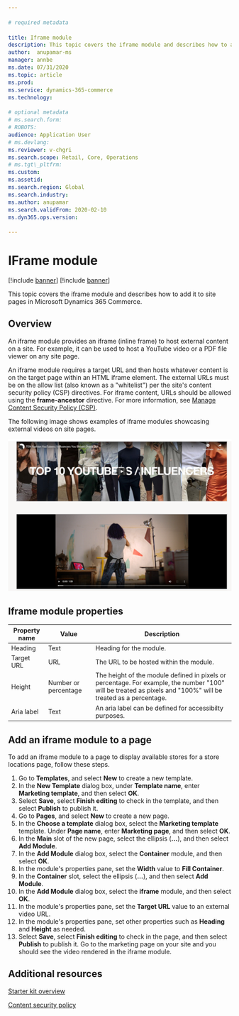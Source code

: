 ```yaml
---

# required metadata

title: Iframe module
description: This topic covers the iframe module and describes how to add it to site pages in Microsoft Dynamics 365 Commerce.
author:  anupamar-ms
manager: annbe
ms.date: 07/31/2020
ms.topic: article
ms.prod:
ms.service: dynamics-365-commerce
ms.technology:

# optional metadata
# ms.search.form:
# ROBOTS:
audience: Application User
# ms.devlang:
ms.reviewer: v-chgri
ms.search.scope: Retail, Core, Operations
# ms.tgt\_pltfrm:
ms.custom:
ms.assetid:
ms.search.region: Global
ms.search.industry:
ms.author: anupamar
ms.search.validFrom: 2020-02-10
ms.dyn365.ops.version:

---
```


# IFrame module

[!include [banner](includes/banner.md)]
[!include [banner](includes/preview-banner.md)]

This topic covers the iframe module and describes how to add it to site pages in Microsoft Dynamics 365 Commerce.

## Overview

An iframe module provides an iframe (inline frame) to host external content on a site. For example, it can be used to host a YouTube video or a PDF file viewer on any site page. 

An iframe module requires a target URL and then hosts whatever content is on the target page within an HTML iframe element. The external URLs must be on the allow list (also known as a "whitelist") per the site's content security policy (CSP) directives. For iframe content, URLs should be allowed using the **frame-ancestor** directive. For more information, see [Manage Content Security Policy (CSP)](manage-csp.md).

The following image shows examples of iframe modules showcasing external videos on site pages.

![Example of iframe modules showcasing external videos](./media/ecommerce-iframe.PNG)

## Iframe module properties

| Property name             | Value                 | Description |
|---------------------------|-----------------------|-------------|
| Heading | Text | Heading for the module. |
| Target URL| URL | The URL to be hosted within the module.
| Height| Number or percentage| The height of the module defined in pixels or percentage. For example, the number "100" will be treated as pixels and "100%" will be treated as a percentage. |
| Aria label| Text | An aria label can be defined for accessibilty purposes. |

## Add an iframe module to a page

To add an iframe module to a page to display available stores for a store locations page, follow these steps.

1. Go to **Templates**, and select **New** to create a new template.
1. In the **New Template** dialog box, under **Template name**, enter **Marketing template**, and then select **OK**.
1. Select **Save**, select **Finish editing** to check in the template, and then select **Publish** to publish it.
1. Go to **Pages**, and select **New** to create a new page.
1. In the **Choose a template** dialog box, select the **Marketing template** template. Under **Page name**, enter **Marketing page**, and then select **OK**.
1. In the **Main** slot of the new page, select the ellipsis (**...**), and then select **Add Module**.
1. In the **Add Module** dialog box, select the **Container** module, and then select **OK**.
1. In the module's properties pane, set the **Width** value to **Fill Container**.
1. In the **Container** slot, select the ellipsis (**...**), and then select **Add Module**.
1. In the **Add Module** dialog box, select the **iframe** module, and then select **OK**.
1. In the module's properties pane, set the **Target URL** value to an external video URL.
1. In the module's properties pane, set other properties such as **Heading** and **Height** as needed.
1. Select **Save**, select **Finish editing** to check in the page, and then select **Publish** to publish it. Go to the marketing page on your site and you should see the video rendered in the iframe module.
 
## Additional resources

[Starter kit overview](starter-kit-overview.md)

[Content security policy](manage-csp.md)




